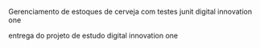 Gerenciamento de estoques de cerveja com testes junit digital innovation one 

entrega do projeto de estudo digital innovation one
